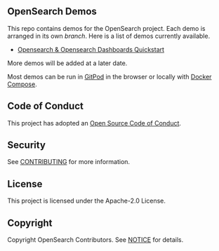## OpenSearch Demos

This repo contains demos for the OpenSearch project. Each demo is arranged in its own _branch_. 
Here is a list of demos currently available. 

* [Opensearch & Opensearch Dashboards Quickstart](https://github.com/opensearch-project/demos/tree/quickstart)

More demos will be added at a later date.

Most demos can be run in [GitPod](https://gitpod.io) in the browser or locally with [Docker Compose](https://docs.docker.com/compose/).


## Code of Conduct

This project has adopted an [Open Source Code of Conduct](CODE_OF_CONDUCT.md).

## Security

See [CONTRIBUTING](CONTRIBUTING.md#security-issue-notifications) for more information.

## License

This project is licensed under the Apache-2.0 License.

## Copyright

Copyright OpenSearch Contributors. See [NOTICE](NOTICE) for details.